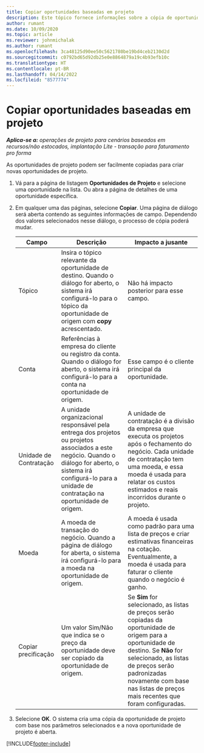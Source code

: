 ```yaml
---
title: Copiar oportunidades baseadas em projeto
description: Este tópico fornece informações sobre a cópia de oportunidades com base em projeto no Project Operations.
author: rumant
ms.date: 10/09/2020
ms.topic: article
ms.reviewer: johnmichalak
ms.author: rumant
ms.openlocfilehash: 3ca48125d90ee50c5621780be19bd4ceb2130d2d
ms.sourcegitcommit: c0792bd65d92db25e0e8864879a19c4b93efb10c
ms.translationtype: HT
ms.contentlocale: pt-BR
ms.lasthandoff: 04/14/2022
ms.locfileid: "8577774"
---
```

# <a name="copy-project-based-opportunities"></a>Copiar oportunidades baseadas em projeto

_**Aplica-se a:** operações de projeto para cenários baseados em recursos/não estocados, implantação Lite - transação para faturamento pro forma_


As oportunidades de projeto podem ser facilmente copiadas para criar novas oportunidades de projeto. 

1. Vá para a página de listagem **Oportunidades de Projeto** e selecione uma oportunidade na lista. Ou abra a página de detalhes de uma oportunidade específica. 
2. Em qualquer uma das páginas, selecione **Copiar**. Uma página de diálogo será aberta contendo as seguintes informações de campo. Dependendo dos valores selecionados nesse diálogo, o processo de cópia poderá mudar.

    | **Campo** | **Descrição** | **Impacto a jusante** |
    | --- | --- | --- |
    | Tópico | Insira o tópico relevante da oportunidade de destino. Quando o diálogo for aberto, o sistema irá configurá-lo para o tópico da oportunidade de origem com **copy** acrescentado. | Não há impacto posterior para esse campo. |
    | Conta | Referências à empresa do cliente ou registro da conta. Quando o diálogo for aberto, o sistema irá configurá-lo para a conta na oportunidade de origem. | Esse campo é o cliente principal da oportunidade. |
    | Unidade de Contratação | A unidade organizacional responsável pela entrega dos projetos ou projetos associados a este negócio. Quando o diálogo for aberto, o sistema irá configurá-lo para a unidade de contratação na oportunidade de origem. | A unidade de contratação é a divisão da empresa que executa os projetos após o fechamento do negócio. Cada unidade de contratação tem uma moeda, e essa moeda é usada para relatar os custos estimados e reais incorridos durante o projeto. |
    | Moeda | A moeda de transação do negócio. Quando a página de diálogo for aberta, o sistema irá configurá-lo para a moeda na oportunidade de origem. | A moeda é usada como padrão para uma lista de preços e criar estimativas financeiras na cotação. Eventualmente, a moeda é usada para faturar o cliente quando o negócio é ganho. |
    | Copiar precificação | Um valor Sim/Não que indica se o preço da oportunidade deve ser copiado da oportunidade de origem. | Se **Sim** for selecionado, as listas de preços serão copiadas da oportunidade de origem para a oportunidade de destino. Se **Não** for selecionado, as listas de preços serão padronizadas novamente com base nas listas de preços mais recentes que foram configuradas. |

3. Selecione **OK**. O sistema cria uma cópia da oportunidade de projeto com base nos parâmetros selecionados e a nova oportunidade de projeto é aberta.


[!INCLUDE[footer-include](../includes/footer-banner.md)]